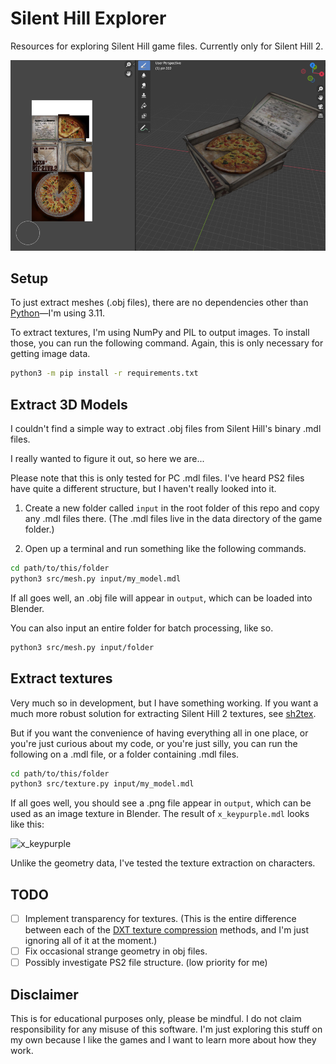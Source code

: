 # Silent Hill Explorer

Resources for exploring Silent Hill game files. Currently only for Silent Hill 2.

![The pizza from Silent Hill 2](pizza.png)

## Setup

To just extract meshes (.obj files), there are no dependencies other than [Python](https://www.python.org/downloads/)—I'm using 3.11.

To extract textures, I'm using NumPy and PIL to output images. To install those, you can run the following command. Again, this is only necessary for getting image data.

```sh
python3 -m pip install -r requirements.txt
```

## Extract 3D Models

I couldn't find a simple way to extract .obj files from Silent Hill's binary .mdl files.

I really wanted to figure it out, so here we are...

Please note that this is only tested for PC .mdl files. I've heard PS2 files have quite a different structure, but I haven't really looked into it.

1. Create a new folder called `input` in the root folder of this repo and copy any .mdl files there. (The .mdl files live in the data directory of the game folder.)

2. Open up a terminal and run something like the following commands.

```sh
cd path/to/this/folder
python3 src/mesh.py input/my_model.mdl
```

If all goes well, an .obj file will appear in `output`, which can be loaded into Blender.

You can also input an entire folder for batch processing, like so.

```sh
python3 src/mesh.py input/folder
```

## Extract textures

Very much so in development, but I have something working. If you want a much more robust solution for extracting Silent Hill 2 textures, see [sh2tex](https://github.com/iOrange/sh2tex).

But if you want the convenience of having everything all in one place, or you're just curious about my code, or you're just silly, you can run the following on a .mdl file, or a folder containing .mdl files.

```sh
cd path/to/this/folder
python3 src/texture.py input/my_model.mdl
```

If all goes well, you should see a .png file appear in `output`, which can be used as an image texture in Blender. The result of `x_keypurple.mdl` looks like this:

![x_keypurple](https://github.com/laura-a-n-n/silent-hill-explorer/assets/100505614/3ff1fca9-193d-4d0d-8686-edd19d11a5ae)

Unlike the geometry data, I've tested the texture extraction on characters.

## TODO

 - [ ] Implement transparency for textures. (This is the entire difference between each of the [DXT texture compression](https://en.wikipedia.org/wiki/S3_Texture_Compression) methods, and I'm just ignoring all of it at the moment.)
 - [ ] Fix occasional strange geometry in obj files.
 - [ ] Possibly investigate PS2 file structure. (low priority for me)

## Disclaimer

This is for educational purposes only, please be mindful. I do not claim responsibility for any misuse of this software. I'm just exploring this stuff on my own because I like the games and I want to learn more about how they work.
